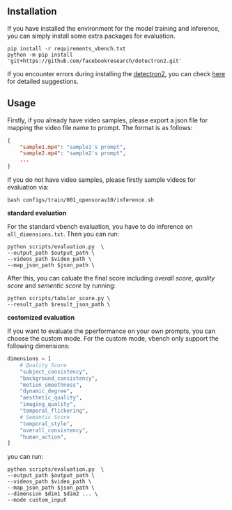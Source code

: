## Installation
If you have installed the environment for the model training and inference, you can simply install some extra packages for evaluation.
```shell
pip install -r requirements_vbench.txt
python -m pip install 'git+https://github.com/facebookresearch/detectron2.git'
```
If you encounter errors during installing the [detectron2](https://github.com/facebookresearch/detectron2), you can check [here](https://detectron2.readthedocs.io/en/latest/tutorials/install.html) for detailed suggestions.

## Usage
Firstly, if you already have video samples, please export a json file for mapping the video file name to prompt. The format is as follows:
```json
{
    "sample1.mp4": "sample1's prompt",
    "sample2.mp4": "sample2's prompt",
    ...
}
```
If you do not have video samples, please firstly sample videos for evaluation via:
```
bash configs/train/001_opensorav10/inference.sh
```

**standard evaluation**

For the standard vbench evaluation, you have to do inference on `all_dimensions.txt`. Then you can run:
```shell
python scripts/evaluation.py  \
--output_path $output_path \
--videos_path $video_path \
--map_json_path $json_path \
```
After this, you can caluate the final score including *overall score*, *quality score* and *sementic score* by running:
```shell
python scripts/tabular_score.py \
--result_path $result_json_path \
```

**costomized evaluation**

If you want to evaluate the pperformance on your own prompts, you can choose the custom mode. For the custom mode, vbench only support the following dimensions:
```python
dimensions = [
    # Quality Score
    "subject_consistency",
    "background_consistency",
    "motion_smoothness",
    "dynamic_degree",
    "aesthetic_quality",
    "imaging_quality",
    "temporal_flickering",
    # Semantic Score
    "temporal_style",
    "overall_consistency",
    "human_action",
]
```
you can run:
```shell
python scripts/evaluation.py  \
--output_path $output_path \
--videos_path $video_path \
--map_json_path $json_path \
--dimension $dim1 $dim2 ... \
--mode custom_input
```
